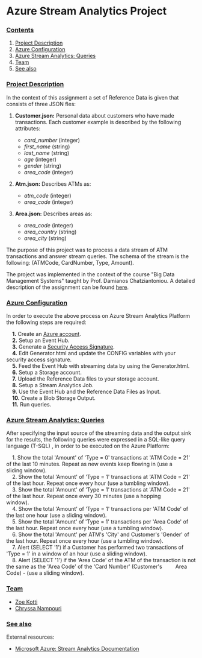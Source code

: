 # Azure Stream Analytics Project

### [**Contents**](#) <a name="cont"></a>
1. [Project Description](#descr)
1. [Azure Configuration](#Inst)
2. [Azure Stream Analytics: Queries](#Run)
3. [Team](#Team)
4. [See also](#ext) 


### [**Project Description**](#) <a name="descr"></a>

In the context of this assignment a set of Reference Data is given that consists of three JSON fles: 

1. **Customer.json:** Personal data about customers who have made transactions. Each customer example is described by the following attributes:
    - *card_number* (integer)
    - *first_name* (string)
    - *last_name* (string)
    - *age*       (integer)
    - *gender*    (string)
    - *area_code* (integer)

2. **Atm.json:** Describes ATMs as:
    - *atm_code* (integer)
    - *area_code* (integer)

3. **Area.json:** Describes areas as:
    - *area_code* (integer)
    - *area_country* (string)
    - *area_city* (string)

The purpose of this project was to process a data stream of ATM transactions and answer stream queries. The schema of the stream is the 
following: (ATMCode, CardNumber, Type, Amount). 

The project was implemented in the context of the course "Big Data Management Systems" taught by Prof. Damianos Chatziantoniou. A detailed description of the assignment can be found [here](./Proj4_Stream_Analytics.pdf).

### [Azure Configuration](#) <a name="Inst"></a>

In order to execute the above process on Azure Stream Analytics Platform the following steps are required:

&nbsp;&nbsp;&nbsp; **1.** Create an [Azure account](https://azure.microsoft.com/en-us/). \
&nbsp;&nbsp;&nbsp; **2.** Setup an Event Hub. \
&nbsp;&nbsp;&nbsp; **3.** Generate a [Security Access Signature](https://github.com/sandrinodimattia/RedDog/releases). \
&nbsp;&nbsp;&nbsp; **4.** Edit Generator.html and update the CONFIG variables with your security access signature. \
&nbsp;&nbsp;&nbsp;  **5.** Feed the Event Hub with streaming data by using the Generator.html. \
&nbsp;&nbsp;&nbsp;  **6.** Setup a Storage account. \
&nbsp;&nbsp;&nbsp;  **7.** Upload the Reference Data files to your storage account. \
&nbsp;&nbsp;&nbsp;  **8.** Setup a Stream Analytics Job. \
&nbsp;&nbsp;&nbsp;  **9.** Use the Event Hub and the Reference Data Files as Input. \
&nbsp;&nbsp;&nbsp;  **10.** Create a Blob Storage Output. \
&nbsp;&nbsp;&nbsp;  **11.** Run queries. 


### [Azure Stream Analytics: Queries](#) <a name="Run"></a>

After specifying the input source of the streaming data and the output sink for the results, the following queries were expressed in a SQL-like query language (T-SQL) , in order to
be executed on the Azure Platform:

&nbsp;&nbsp;&nbsp; 1. Show the total 'Amount' of 'Type = 0' transactions at 'ATM Code = 21' of the last 10 minutes. Repeat as new events keep flowing in (use a 
&nbsp;&nbsp;&nbsp;&nbsp;&nbsp;&nbsp;&nbsp; sliding window). <br/> 
&nbsp;&nbsp;&nbsp; 2. Show the total 'Amount' of 'Type = 1' transactions at 'ATM Code = 21' of the last hour. Repeat once every hour (use a tumbling window). <br/>
&nbsp;&nbsp;&nbsp; 3. Show the total 'Amount' of 'Type = 1' transactions at 'ATM Code = 21' of the last hour. Repeat once every 30 minutes (use a hopping 
&nbsp;&nbsp;&nbsp;&nbsp;&nbsp;&nbsp;&nbsp;&nbsp;&nbsp; window). <br/>
&nbsp;&nbsp;&nbsp; 4. Show the total 'Amount' of 'Type = 1' transactions per 'ATM Code' of the last one hour (use a sliding window). <br/>
&nbsp;&nbsp;&nbsp; 5. Show the total 'Amount' of 'Type = 1' transactions per 'Area Code' of the last hour. Repeat once every hour (use a tumbling window). <br/>
&nbsp;&nbsp;&nbsp; 6. Show the total 'Amount' per ATM's 'City' and Customer's 'Gender' of the last hour. Repeat once every hour (use a tumbling window). <br/>
&nbsp;&nbsp;&nbsp; 7. Alert (SELECT '1') if a Customer has performed two transactions of 'Type = 1' in a window of an hour (use a sliding window). <br/>
&nbsp;&nbsp;&nbsp; 8. Alert (SELECT '1') if the 'Area Code' of the ATM of the transaction is not the same as the 'Area Code' of the 'Card Number' (Customer's 
&nbsp;&nbsp;&nbsp;&nbsp;&nbsp;&nbsp;&nbsp; Area Code) - (use a sliding window). 






### [Team](#) <a name="Team"></a>

- [Zoe Kotti](https://github.com/zkotti)
- [Chryssa Nampouri](https://github.com/ChryssaNab)

### [**See also**](#) <a name="ext"></a>

External resources:

- [Microsoft Azure: Stream Analytics Documentation](https://docs.microsoft.com/en-us/azure/stream-analytics/)
